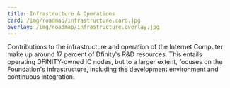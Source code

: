```yaml
---
title: Infrastructure & Operations
card: /img/roadmap/infrastructure.card.jpg
overlay: /img/roadmap/infrastructure.overlay.jpg
---
```


Contributions to the infrastructure and operation of the Internet Computer make up around 17 percent of Dfinity's R&D resources. This entails operating DFINITY-owned IC nodes, but to a larger extent, focuses on the Foundation's infrastructure, including the development environment and continuous integration.
